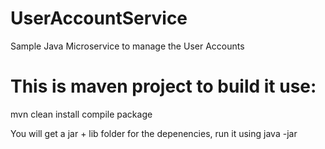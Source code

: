 # UserAccountService
Sample Java Microservice to manage the User Accounts

# This is maven project to build it use:

mvn clean install compile package

You will get a jar + lib folder for the depenencies, run it using java -jar 
